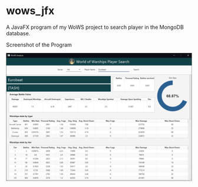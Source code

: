 # wows_jfx
A JavaFX program of my WoWS project to search player in the MongoDB database.

Screenshot of the Program

![](screenshot/SS.png)